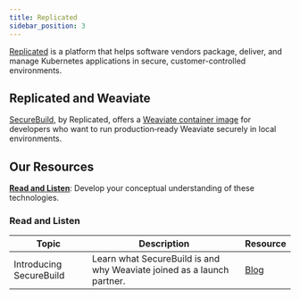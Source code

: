 ```yaml
---
title: Replicated
sidebar_position: 3
---
```


[Replicated](https://www.replicated.com/) is a platform that helps software vendors package, deliver, and manage Kubernetes applications in secure, customer-controlled environments.

## Replicated and Weaviate
[SecureBuild](https://securebuild.com/), by Replicated, offers a [Weaviate container image](https://securebuild.com/images/weaviate) for developers who want to run production‑ready Weaviate securely in local environments.


## Our Resources 
[**Read and Listen**](#read-and-listen): Develop your conceptual understanding of these technologies.

### Read and Listen 
| Topic | Description | Resource | 
| --- | --- | --- |
| Introducing SecureBuild | Learn what SecureBuild is and why Weaviate joined as a launch partner. | [Blog](https://securebuild.com/blog/introducing-securebuild) |